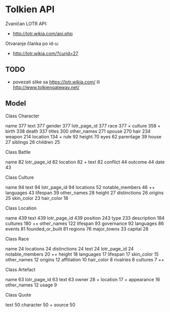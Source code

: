# Tolkien API

Zvaničan LOTR API:
- http://lotr.wikia.com/api.php

Otvaranje članka po id-u:
- http://lotr.wikia.com/?curid=27

## TODO

- povezati slike sa https://lotr.wikia.com/ ili http://www.tolkiengateway.net/

## Model

Class Character

  name 377
  text 377
  gender 377
  lotr_page_id 377
  race 377 +
  culture 358 +
  birth 338
  death 337
  titles 300
  other_names 271
  spouse 270
  hair 234
  weapon 214
  location 134 +
  rule 92
  height 70
  eyes 62
  parentage 39
  house 27
  siblings 26
  children 25

Class Battle

  name 82
  lotr_page_id 82
  location 82 +
  text 82
  conflict 44
  outcome 44
  date 43

Class Culture

  name 94
  text 94
  lotr_page_id 94
  locations 52
  notable_members 46 ++
  languages 43
  lifespan 39
  other_names 28
  height 27
  distinctions 26
  origins 25
  skin_color 23
  hair_color 18

Class Location

  name 439
  text 439
  lotr_page_id 439
  position 243
  type 233
  description 184
  cultures 180 ++
  other_names 122
  lifespan 93
  governance 92
  languages 86
  events 81
  founded_or_built 81
  regions 76
  major_towns 33
  capital 28

Class Race

  name 24
  locations 24
  distinctions 24
  text 24
  lotr_page_id 24
  notable_members 20 ++
  height 18
  languages 17
  lifespan 17
  skin_color 15
  other_names 12
  origins 12
  affiliation 10
  hair_color 8
  rivalries 8
  cultures 7  ++

Class Artefact

  name 63
  lotr_page_id 63
  text 63
  owner 28 +
  location 17 +
  appearance 16
  other_names 12
  usage 9

Class Quote

  text 50
  character 50 +
  source 50
